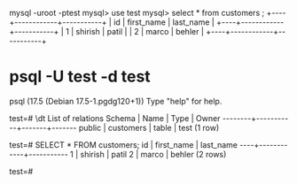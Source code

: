 mysql -uroot -ptest
mysql> use test
mysql> select * from customers ;
+----+------------+-----------+
| id | first_name | last_name |
+----+------------+-----------+
|  1 | shirish    | patil     |
|  2 | marco      | behler    |
+----+------------+-----------+


# psql -U test -d test
psql (17.5 (Debian 17.5-1.pgdg120+1))
Type "help" for help.

test=# \dt
List of relations
Schema |   Name    | Type  | Owner
--------+-----------+-------+-------
public | customers | table | test
(1 row)

test=# SELECT * FROM customers;
id | first_name | last_name
----+------------+-----------
1 | shirish    | patil
2 | marco      | behler
(2 rows)

test=#